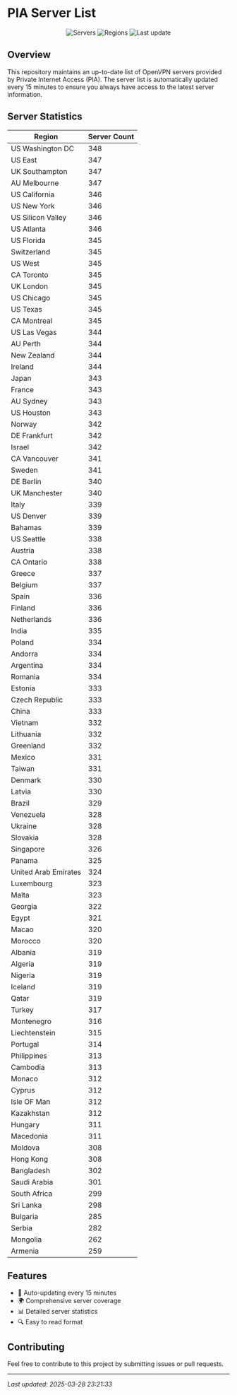 # PIA Server List

<div align="center">

![Servers](https://img.shields.io/badge/servers-31,844-blue)
![Regions](https://img.shields.io/badge/regions-97-blue)
![Last update](https://img.shields.io/badge/Last_Updated-March_28_2025_18:21_EST-blue)

</div>

## Overview
This repository maintains an up-to-date list of OpenVPN servers provided by Private Internet Access (PIA). The server list is automatically updated every 15 minutes to ensure you always have access to the latest server information.

## Server Statistics
| Region | Server Count |
|--------|--------------|
| US Washington DC               | 348          |
| US East                        | 347          |
| UK Southampton                 | 347          |
| AU Melbourne                   | 347          |
| US California                  | 346          |
| US New York                    | 346          |
| US Silicon Valley              | 346          |
| US Atlanta                     | 346          |
| US Florida                     | 345          |
| Switzerland                    | 345          |
| US West                        | 345          |
| CA Toronto                     | 345          |
| UK London                      | 345          |
| US Chicago                     | 345          |
| US Texas                       | 345          |
| CA Montreal                    | 345          |
| US Las Vegas                   | 344          |
| AU Perth                       | 344          |
| New Zealand                    | 344          |
| Ireland                        | 344          |
| Japan                          | 343          |
| France                         | 343          |
| AU Sydney                      | 343          |
| US Houston                     | 343          |
| Norway                         | 342          |
| DE Frankfurt                   | 342          |
| Israel                         | 342          |
| CA Vancouver                   | 341          |
| Sweden                         | 341          |
| DE Berlin                      | 340          |
| UK Manchester                  | 340          |
| Italy                          | 339          |
| US Denver                      | 339          |
| Bahamas                        | 339          |
| US Seattle                     | 338          |
| Austria                        | 338          |
| CA Ontario                     | 338          |
| Greece                         | 337          |
| Belgium                        | 337          |
| Spain                          | 336          |
| Finland                        | 336          |
| Netherlands                    | 336          |
| India                          | 335          |
| Poland                         | 334          |
| Andorra                        | 334          |
| Argentina                      | 334          |
| Romania                        | 334          |
| Estonia                        | 333          |
| Czech Republic                 | 333          |
| China                          | 333          |
| Vietnam                        | 332          |
| Lithuania                      | 332          |
| Greenland                      | 332          |
| Mexico                         | 331          |
| Taiwan                         | 331          |
| Denmark                        | 330          |
| Latvia                         | 330          |
| Brazil                         | 329          |
| Venezuela                      | 328          |
| Ukraine                        | 328          |
| Slovakia                       | 328          |
| Singapore                      | 326          |
| Panama                         | 325          |
| United Arab Emirates           | 324          |
| Luxembourg                     | 323          |
| Malta                          | 323          |
| Georgia                        | 322          |
| Egypt                          | 321          |
| Macao                          | 320          |
| Morocco                        | 320          |
| Albania                        | 319          |
| Algeria                        | 319          |
| Nigeria                        | 319          |
| Iceland                        | 319          |
| Qatar                          | 319          |
| Turkey                         | 317          |
| Montenegro                     | 316          |
| Liechtenstein                  | 315          |
| Portugal                       | 314          |
| Philippines                    | 313          |
| Cambodia                       | 313          |
| Monaco                         | 312          |
| Cyprus                         | 312          |
| Isle OF Man                    | 312          |
| Kazakhstan                     | 312          |
| Hungary                        | 311          |
| Macedonia                      | 311          |
| Moldova                        | 308          |
| Hong Kong                      | 308          |
| Bangladesh                     | 302          |
| Saudi Arabia                   | 301          |
| South Africa                   | 299          |
| Sri Lanka                      | 298          |
| Bulgaria                       | 285          |
| Serbia                         | 282          |
| Mongolia                       | 262          |
| Armenia                        | 259          |

## Features
- 🔄 Auto-updating every 15 minutes
- 🌍 Comprehensive server coverage
- 📊 Detailed server statistics
- 🔍 Easy to read format

## Contributing
Feel free to contribute to this project by submitting issues or pull requests.

---
*Last updated: 2025-03-28 23:21:33*